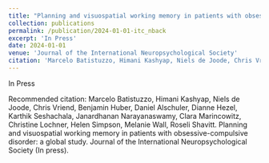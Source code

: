 ```yaml
---
title: "Planning and visuospatial working memory in patients with obsessive-compulsive disorder: a global study"
collection: publications
permalink: /publication/2024-01-01-itc_nback
excerpt: 'In Press'
date: 2024-01-01
venue: 'Journal of the International Neuropsychological Society'
citation: 'Marcelo Batistuzzo, Himani Kashyap, Niels de Joode, Chris Vriend, Benjamin Huber, Daniel Alschuler, Dianne Hezel, Karthik Seshachala, Janardhanan Narayanaswamy, Clara Marincowitz, Christine Lochner, Helen Simpson, Melanie Wall, Roseli Shavitt. Planning and visuospatial working memory in patients with obsessive-compulsive disorder: a global study. Journal of the International Neuropsychological Society (In press).'
---
```

In Press

Recommended citation: Marcelo Batistuzzo, Himani Kashyap, Niels de Joode, Chris Vriend, Benjamin Huber, Daniel Alschuler, Dianne Hezel, Karthik Seshachala, Janardhanan Narayanaswamy, Clara Marincowitz, Christine Lochner, Helen Simpson, Melanie Wall, Roseli Shavitt. Planning and visuospatial working memory in patients with obsessive-compulsive disorder: a global study. Journal of the International Neuropsychological Society (In press).